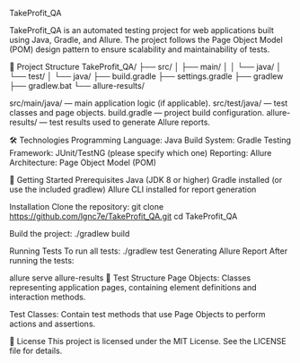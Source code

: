TakeProfit_QA

TakeProfit_QA is an automated testing project for web applications built using Java, Gradle, and Allure. The project follows the Page Object Model (POM) design pattern to ensure scalability and maintainability of tests.

📁 Project Structure
TakeProfit_QA/
├── src/
│   ├── main/
│   │   └── java/
│   └── test/
│       └── java/
├── build.gradle
├── settings.gradle
├── gradlew
├── gradlew.bat
└── allure-results/


src/main/java/ — main application logic (if applicable).
src/test/java/ — test classes and page objects.
build.gradle — project build configuration.
allure-results/ — test results used to generate Allure reports.

🛠️ Technologies
Programming Language: Java
Build System: Gradle
Testing Framework: JUnit/TestNG (please specify which one)
Reporting: Allure
Architecture: Page Object Model (POM)

🚀 Getting Started
Prerequisites
Java (JDK 8 or higher)
Gradle installed (or use the included gradlew)
Allure CLI installed for report generation

Installation
Clone the repository:
git clone https://github.com/lgnc7e/TakeProfit_QA.git
cd TakeProfit_QA

Build the project:
./gradlew build

Running Tests
To run all tests:
./gradlew test
Generating Allure Report
After running the tests:

allure serve allure-results
🧪 Test Structure
Page Objects: Classes representing application pages, containing element definitions and interaction methods.

Test Classes: Contain test methods that use Page Objects to perform actions and assertions.

📄 License
This project is licensed under the MIT License. See the LICENSE file for details.
